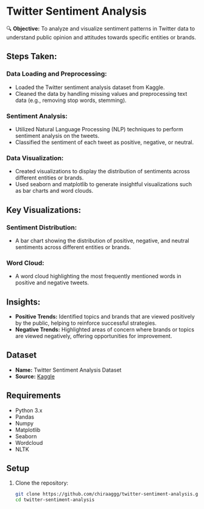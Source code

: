 # Twitter Sentiment Analysis

🔍 **Objective:** 
To analyze and visualize sentiment patterns in Twitter data to understand public opinion and attitudes towards specific entities or brands.

## Steps Taken:

### Data Loading and Preprocessing:
- Loaded the Twitter sentiment analysis dataset from Kaggle.
- Cleaned the data by handling missing values and preprocessing text data (e.g., removing stop words, stemming).

### Sentiment Analysis:
- Utilized Natural Language Processing (NLP) techniques to perform sentiment analysis on the tweets.
- Classified the sentiment of each tweet as positive, negative, or neutral.

### Data Visualization:
- Created visualizations to display the distribution of sentiments across different entities or brands.
- Used seaborn and matplotlib to generate insightful visualizations such as bar charts and word clouds.

## Key Visualizations:

### Sentiment Distribution:
- A bar chart showing the distribution of positive, negative, and neutral sentiments across different entities or brands.

### Word Cloud:
- A word cloud highlighting the most frequently mentioned words in positive and negative tweets.

## Insights:

- **Positive Trends:** Identified topics and brands that are viewed positively by the public, helping to reinforce successful strategies.
- **Negative Trends:** Highlighted areas of concern where brands or topics are viewed negatively, offering opportunities for improvement.

## Dataset

- **Name:** Twitter Sentiment Analysis Dataset
- **Source:** [Kaggle](https://www.kaggle.com/datasets/jp797498e/twitter-entity-sentiment-analysis)

## Requirements

- Python 3.x
- Pandas
- Numpy
- Matplotlib
- Seaborn
- Wordcloud
- NLTK

## Setup

1. Clone the repository:
   ```bash
   git clone https://github.com/chiraaggg/twitter-sentiment-analysis.git
   cd twitter-sentiment-analysis
